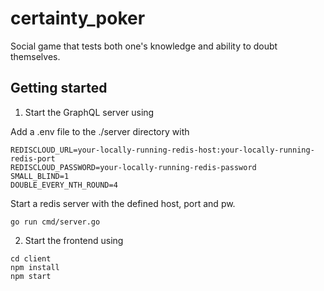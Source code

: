 # certainty_poker

Social game that tests both one's knowledge and ability to doubt themselves.

## Getting started

1. Start the GraphQL server using

Add a .env file to the ./server directory with

```
REDISCLOUD_URL=your-locally-running-redis-host:your-locally-running-redis-port
REDISCLOUD_PASSWORD=your-locally-running-redis-password
SMALL_BLIND=1
DOUBLE_EVERY_NTH_ROUND=4
```

Start a redis server with the defined host, port and pw.

```
go run cmd/server.go
```

2. Start the frontend using

```
cd client
npm install
npm start
```

